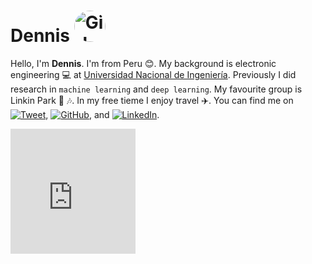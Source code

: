 # Dennis <img src="https://dennishnf.com/dennishnf-photo1.jpg" alt="Girl in a jacket" width="50" height="50" style ="border-radius: 50%;">
Hello, I'm **Dennis**. I'm from Peru :blush:. My background is electronic engineering :computer: at [Universidad Nacional de Ingeniería](https://www.uni.edu.pe/). Previously I did research in ```machine learning``` and ```deep learning```. My favourite group is Linkin Park :guitar: :notes:. In my free tieme I enjoy travel :airplane:. You can find me on [![Tweet](https://img.shields.io/badge/Twitter-1DA1F2?style=for-the-badge&logo=twitter&logoColor=white)](https://github.com/dennishnf), [![GitHub](https://img.shields.io/badge/GitHub-100000?style=for-the-badge&logo=github&logoColor=white
)](https://github.com/dennishnf), and [![LinkedIn](https://img.shields.io/badge/LinkedIn-0077B5?style=for-the-badge&logo=linkedin&logoColor=white)](https://github.com/dennishnf).

<iframe src="https://giphy.com/embed/3oKIPnAiaMCws8nOsE" width="200" height="200" frameBorder="0" class="giphy-embed" allowFullScreen></iframe><p><a href="https://giphy.com/gifs/cat-kitten-computer-3oKIPnAiaMCws8nOsE"></a></p>

